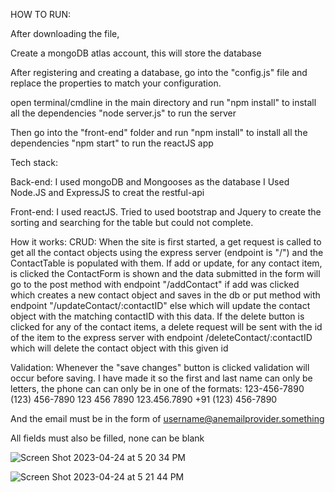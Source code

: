 HOW TO RUN:

After downloading the file, 

Create a mongoDB atlas account, this will store the database

After registering and creating a database, go into the "config.js" file and replace the properties to match your configuration.


open terminal/cmdline in the main directory and run 
"npm install" to install all the dependencies 
"node server.js" to run the server

Then go into the "front-end" folder and run
"npm install" to install all the dependencies 
"npm start" to run the reactJS app 




Tech stack:

Back-end:
I used mongoDB and Mongooses as the database
I Used Node.JS and ExpressJS to creat the restful-api

Front-end:
 I used reactJS. Tried to used bootstrap and Jquery to create the sorting and searching for the table but could not complete.

How it works:
CRUD:
When the site is first started, a get request is called to get all the contact objects using the express server (endpoint is "/") and the ContactTable is populated with them.
If add or update, for any contact item, is clicked the ContactForm is shown and the data submitted in the form will go to the post method with endpoint "/addContact" if add was clicked which creates a new contact object and saves in the db or put method with endpoint "/updateContact/:contactID" else which will update the contact object with the matching contactID with this data.
If the delete button is clicked for any of the contact items, a delete request will be sent with the id of the item to the express server with endpoint /deleteContact/:contactID which will delete the contact object with this given id


Validation:
Whenever the "save changes" button is clicked validation will occur before saving. I have made it so the first and last name can only be letters, the phone can can only be in one of the formats:
123-456-7890
(123) 456-7890
123 456 7890
123.456.7890
+91 (123) 456-7890

And the email must be in the form of username@anemailprovider.something

All fields must also be filled, none can be blank

![Screen Shot 2023-04-24 at 5 20 34 PM](https://user-images.githubusercontent.com/57374016/234119879-dcbe5ccc-af77-4c9f-9918-9ca5b65b7d96.png)

![Screen Shot 2023-04-24 at 5 21 44 PM](https://user-images.githubusercontent.com/57374016/234119964-2f20e4df-7235-46f1-a30d-187cce3ef3db.png)





